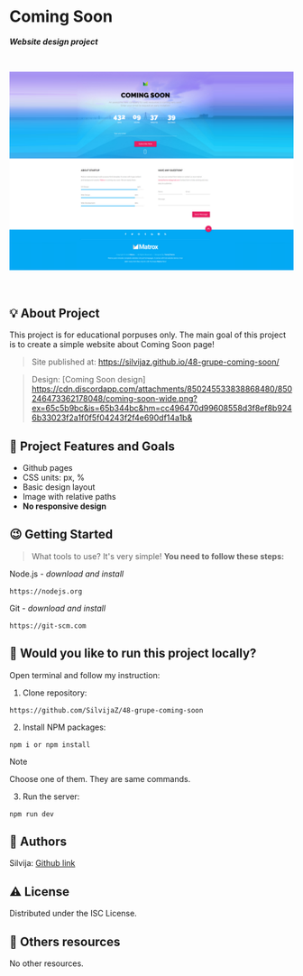 # Coming Soon

***Website  design  project***

<br>


![Comming-soon-image](./img/page%20design.png)

<br>

## :bulb: About Project

This project is for educational porpuses only. The main goal of this project is to create a simple website about Coming Soon page!    

>Site published at: https://silvijaz.github.io/48-grupe-coming-soon/

>Design: [Coming Soon design] https://cdn.discordapp.com/attachments/850245533838868480/850246473362178048/coming-soon-wide.png?ex=65c5b9bc&is=65b344bc&hm=cc496470d99608558d3f8ef8b9246b33023f2a1f0f5f04243f2f4e690df14a1b&

## :dart: Project Features and Goals

- Github pages
- CSS units: px, %
- Basic design layout
- Image with relative paths
- **No responsive design**


## :wink: Getting Started

> What tools to use? It's very simple! **You need to follow these steps:**

Node.js - _download and install_

```
https://nodejs.org
```

Git - _download and install_

```
https://git-scm.com
```

## :running: Would you like to run this project locally?

Open terminal and follow my instruction:


1) Clone repository:

```
https://github.com/SilvijaZ/48-grupe-coming-soon
```

2) Install NPM packages:

```
npm i or npm install 
```
> [!NOTE]
Choose one of them. They  are same commands. 

3) Run the server:

```
npm run dev
```

## :wave: Authors

Silvija: [Github link](https://github.com/SilvijaZ)

## :warning: License

Distributed under the ISC License.

## :link: Others resources

No other resources.